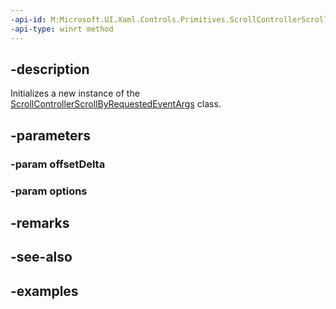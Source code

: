 ```yaml
---
-api-id: M:Microsoft.UI.Xaml.Controls.Primitives.ScrollControllerScrollByRequestedEventArgs.#ctor(System.Double,Microsoft.UI.Xaml.Controls.ScrollOptions)
-api-type: winrt method
---
```


## -description

Initializes a new instance of the [ScrollControllerScrollByRequestedEventArgs](scrollcontrollerscrollbyrequestedeventargs.md) class.

## -parameters

### -param offsetDelta

### -param options

## -remarks

## -see-also

## -examples

